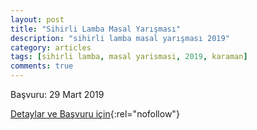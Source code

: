 ```yaml
---
layout: post
title: "Sihirli Lamba Masal Yarışması"
description: "sihirli lamba masal yarışması 2019"
category: articles
tags: [sihirli lamba, masal yarismasi, 2019, karaman]
comments: true
---
```


Başvuru: 29 Mart 2019

[Detaylar ve Başvuru için](http://www.karamankulturturizm.gov.tr/TR-223243/sihirli-lamba-masal-yarismasi.html?utm_source=edebiyatyarismalari.com&utm_medium=affiliate){:rel="nofollow"}